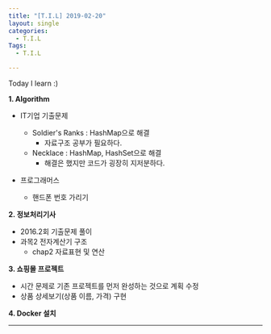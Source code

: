 ```yaml
---
title: "[T.I.L] 2019-02-20"
layout: single
categories:
  - T.I.L
Tags:
  - T.I.L

---
```

Today I learn :)

**1. Algorithm**  
* IT기업 기출문제  
  * Soldier's Ranks : HashMap으로 해결
    * 자료구조 공부가 필요하다.
  * Necklace : HashMap, HashSet으로 해결  
    * 해결은 했지만 코드가 굉장히 지저분하다.   
     
*  프로그래머스  
   * 핸드폰 번호 가리기     
     

**2. 정보처리기사**  
*  2016.2회 기출문제 풀이  
*  과목2 전자계산기 구조  
   *  chap2 자료표현 및 연산  

**3. 쇼핑몰 프로젝트**  
* 시간 문제로 기존 프로젝트를 먼저 완성하는 것으로 계획 수정    
* 상품 상세보기(상품 이름, 가격) 구현  

**4. Docker 설치**  
  
***  
 


  

 

   




